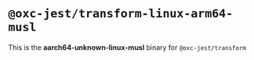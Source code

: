 # `@oxc-jest/transform-linux-arm64-musl`

This is the **aarch64-unknown-linux-musl** binary for `@oxc-jest/transform`
